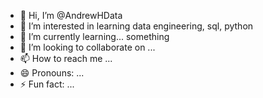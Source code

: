 - 👋 Hi, I’m @AndrewHData
- 👀 I’m interested in learning data engineering, sql, python
- 🌱 I’m currently learning... something
- 💞️ I’m looking to collaborate on ...
- 📫 How to reach me ...
- 😄 Pronouns: ...
- ⚡ Fun fact: ...

<!---
AndrewHData/AndrewHData is a ✨ special ✨ repository because its `README.md` (this file) appears on your GitHub profile.
You can click the Preview link to take a look at your changes.
--->
